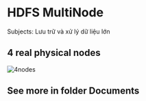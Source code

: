 # HDFS MultiNode
 Subjects: Lưu trữ và xử lý dữ liệu lớn

## 4 real physical nodes
![4nodes](https://user-images.githubusercontent.com/57699454/118432191-2ac05f00-b702-11eb-80f8-ea641ccf8edf.jpg)

## See more in folder Documents

